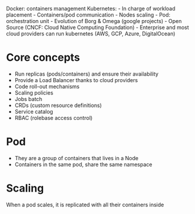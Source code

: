 Docker: containers management
Kubernetes:
    - In charge of workload placement
        - Containers/pod communication
        - Nodes scaling
        - Pod: orchestration unit
    - Evolution of Borg & Omega (google projects)
    - Open Source (CNCF: Cloud Native Computing Foundation)
    - Enterprise and most cloud providers can run kubernetes (AWS, GCP, Azure, DigitalOcean)

# Core concepts
- Run replicas (pods/containers) and ensure their availability
- Provide a Load Balancer thanks to cloud providers
- Code roll-out mechanisms
- Scaling policies
- Jobs batch
- CRDs (custom resource definitions)
- Service catalog
- RBAC (rolebase access control)

# Pod
- They are a group of containers that lives in a Node
- Containers in the same pod, share the same namespace

# Scaling
When a pod scales, it is replicated with all their containers inside